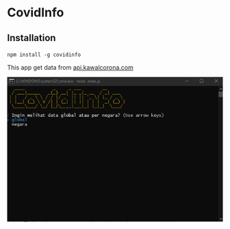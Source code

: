 # CovidInfo

## Installation
`npm install -g covidinfo`

This app get data from [api.kawalcorona.com](https://kawalcorona.com/api/)

![demo](covidinfo.gif "Demo")
